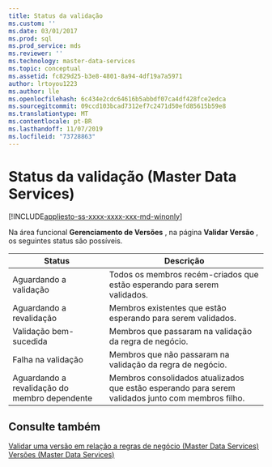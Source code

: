 ```yaml
---
title: Status da validação
ms.custom: ''
ms.date: 03/01/2017
ms.prod: sql
ms.prod_service: mds
ms.reviewer: ''
ms.technology: master-data-services
ms.topic: conceptual
ms.assetid: fc829d25-b3e8-4801-8a94-4df19a7a5971
author: lrtoyou1223
ms.author: lle
ms.openlocfilehash: 6c434e2cdc64616b5abbdf07ca4df428fce2edca
ms.sourcegitcommit: 09ccd103bcad7312ef7c2471d50efd85615b59e8
ms.translationtype: MT
ms.contentlocale: pt-BR
ms.lasthandoff: 11/07/2019
ms.locfileid: "73728863"
---
```

# <a name="validation-statuses-master-data-services"></a>Status da validação (Master Data Services)

[!INCLUDE[appliesto-ss-xxxx-xxxx-xxx-md-winonly](../includes/appliesto-ss-xxxx-xxxx-xxx-md-winonly.md)]

  Na área funcional **Gerenciamento de Versões** , na página **Validar Versão** , os seguintes status são possíveis.  
  
|Status|Descrição|  
|------------|-----------------|  
|Aguardando a validação|Todos os membros recém-criados que estão esperando para serem validados.|  
|Aguardando a revalidação|Membros existentes que estão esperando para serem validados.|  
|Validação bem-sucedida|Membros que passaram na validação da regra de negócio.|  
|Falha na validação|Membros que não passaram na validação da regra de negócio.|  
|Aguardando a revalidação do membro dependente|Membros consolidados atualizados que estão esperando para serem validados junto com membros filho.|  
  
## <a name="see-also"></a>Consulte também  
 [Validar uma versão em relação a regras de negócio &#40;Master Data Services&#41;](../master-data-services/validate-a-version-against-business-rules-master-data-services.md)   
 [Versões &#40;Master Data Services&#41;](../master-data-services/versions-master-data-services.md)  
  
  
